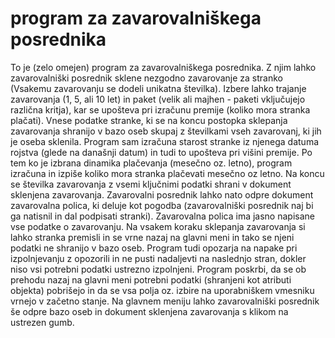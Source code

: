 # program za zavarovalniškega posrednika

To je (zelo omejen) program za zavarovalniškega posrednika. Z njim lahko zavarovalniški posrednik sklene nezgodno zavarovanje za stranko (Vsakemu zavarovanju se dodeli unikatna številka). Izbere lahko trajanje zavarovanja (1, 5, ali 10 let) in paket (velik ali majhen - paketi vključujejo različna kritja), kar se upošteva pri izračunu premije (koliko mora stranka plačati). Vnese podatke stranke, ki se na koncu postopka sklepanja zavarovanja shranijo v bazo oseb skupaj z številkami vseh zavarovanj, ki jih je oseba sklenila. Program sam izračuna starost stranke iz njenega datuma rojstva (glede na današnji datum) in tudi to upošteva pri višini premije. Po tem ko je izbrana dinamika plačevanja (mesečno oz. letno), program izračuna in izpiše koliko mora stranka plačevati mesečno oz letno. Na koncu se številka zavarovanja z vsemi ključnimi podatki shrani v dokument sklenjena zavarovanja. Zavarovalni posrednik lahko nato odpre dokument zavarovalna polica, ki deluje kot pogodba (zavarovalniški posrednik naj bi ga natisnil in dal podpisati stranki). Zavarovalna polica ima jasno napisane vse podatke o zavarovanju. Na vsakem koraku sklepanja zavarovanja si lahko stranka premisli in se vrne nazaj na glavni meni in tako se njeni podatki ne shranijo v bazo oseb. Program tudi opozarja na napake pri izpolnjevanju z opozorili in ne pusti nadaljevti na naslednjo stran, dokler niso vsi potrebni podatki ustrezno izpolnjeni. Program poskrbi, da se ob prehodu nazaj na glavni meni potrebni podatki (shranjeni kot atributi objekta) pobrišejo in da se vsa polja oz. izbire na uporabniškem vmesniku vrnejo v začetno stanje. Na glavnem meniju lahko zavarovalniški posrednik še odpre bazo oseb in dokument sklenjena zavarovanja s klikom na ustrezen gumb.
